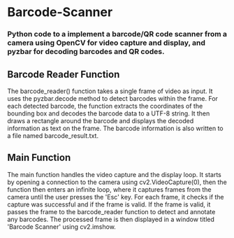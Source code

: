 # Barcode-Scanner

### Python code to a implement a barcode/QR code scanner from a camera using OpenCV for video capture and display, and pyzbar for decoding barcodes and QR codes.

## Barcode Reader Function
The barcode_reader() function takes a single frame of video as input. It uses the pyzbar.decode method to detect barcodes within the frame. For each detected barcode, the function extracts the coordinates of the bounding box and decodes the barcode data to a UTF-8 string. It then draws a rectangle around the barcode and displays the decoded information as text on the frame. The barcode information is also written to a file named barcode_result.txt.

## Main Function
The main function handles the video capture and the display loop. It starts by opening a connection to the camera using cv2.VideoCapture(0), then the function then enters an infinite loop, where it captures frames from the camera until the user presses the 'Esc' key. For each frame, it checks if the capture was successful and if the frame is valid. If the frame is valid, it passes the frame to the barcode_reader function to detect and annotate any barcodes. The processed frame is then displayed in a window titled 'Barcode Scanner' using cv2.imshow. 

